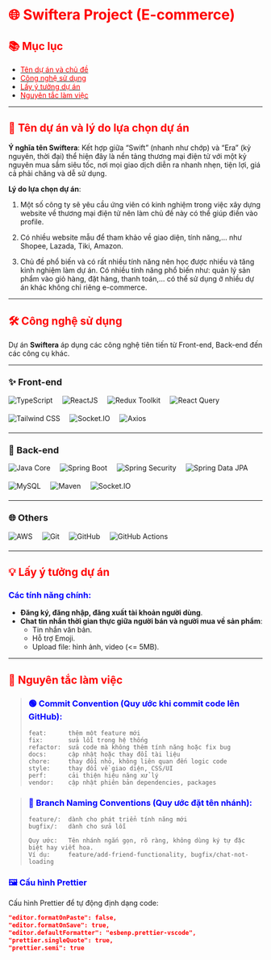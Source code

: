 # <span style="color:red;">🌐 Swiftera Project (E-commerce)</span>

## <span style="color:red;">📚 Mục lục</span>
- [<span style="color:red;">Tên dự án và chủ đề</span>](#tên-dự-án-và-chủ-đề)
- [<span style="color:red;">Công nghệ sử dụng</span>](#công-nghệ-sử-dụng)
- [<span style="color:red;">Lấy ý tưởng dự án</span>](#lấy-ý-tưởng-dự-án)
- [<span style="color:red;">Nguyên tắc làm việc</span>](#nguyên-tắc-làm-việc)

---

## <span id="tên-dự-án-và-chủ-đề" style="color:red;">🚀 Tên dự án và lý do lựa chọn dự án</span>
**Ý nghĩa tên Swiftera**: Kết hợp giữa “Swift” (nhanh như chớp) và “Era” (kỷ nguyên, thời đại) thể hiện đây là nền tảng thương mại điện tử với một kỷ nguyên mua sắm siêu tốc, nơi mọi giao dịch diễn ra nhanh nhẹn, tiện lợi, giá cả phải chăng và dễ sử dụng.

**Lý do lựa chọn dự án**:  

1. Một số công ty sẽ yêu cầu ứng viên có kinh nghiệm trong việc xây dựng website về thương mại điện tử nên làm chủ đề này có thể giúp điền vào profile.  

2. Có nhiều website mẫu để tham khảo về giao diện, tính năng,... như Shopee, Lazada, Tiki, Amazon.  

3. Chủ đề phổ biến và có rất nhiều tính năng nên học được nhiều và tăng kinh nghiệm làm dự án. Có nhiều tính năng phổ biến như: quản lý sản phẩm vào giỏ hàng, đặt hàng, thanh toán,... có thể sử dụng ở nhiều dự án khác không chỉ riêng e-commerce.  

---

## <span id="công-nghệ-sử-dụng" style="color:red;">🛠️ Công nghệ sử dụng</span>

Dự án **Swiftera** áp dụng các công nghệ tiên tiến từ Front-end, Back-end đến các công cụ khác.

---

### <span style="font-size:18px;">✨ Front-end</span>
<div align="left" style="margin: 15px 0 20px 0; display: flex; flex-wrap: wrap; gap: 19px;">
  <img src="https://img.shields.io/badge/-TypeScript-000?style=for-the-badge&logo=typescript" alt="TypeScript"/>
  <img src="https://img.shields.io/badge/-ReactJS-000?style=for-the-badge&logo=react" alt="ReactJS"/>
  <img src="https://img.shields.io/badge/-Redux_Toolkit-000?style=for-the-badge&logo=redux&logoColor=9370DB" alt="Redux Toolkit"/>
  <img src="https://img.shields.io/badge/-React_Query-000?style=for-the-badge&logo=reactquery" alt="React Query"/>
  <img src="https://img.shields.io/badge/-Tailwind_CSS-000?style=for-the-badge&logo=tailwindcss" alt="Tailwind CSS"/>
  <img src="https://img.shields.io/badge/-Socket.IO-000?style=for-the-badge&logo=socket.io" alt="Socket.IO"/>
  <img src="https://img.shields.io/badge/-Axios-000?style=for-the-badge&logo=axios" alt="Axios"/>
</div>

---

### <span style="font-size:18px;">🔧 Back-end</span>
<div align="left" style="margin: 15px 0 20px 0; display: flex; flex-wrap: wrap; gap: 19px;">
  <img src="https://img.shields.io/badge/-Java_Core_21-000?style=for-the-badge&logo=openjdk" alt="Java Core"/>
  <img src="https://img.shields.io/badge/-Spring_Boot_3-000?style=for-the-badge&logo=springboot" alt="Spring Boot"/>
  <img src="https://img.shields.io/badge/-Spring_Security-000?style=for-the-badge&logo=springsecurity" alt="Spring Security"/>
  <img src="https://img.shields.io/badge/-Spring_Data_JPA-000?style=for-the-badge&logo=spring" alt="Spring Data JPA"/>
  <img src="https://img.shields.io/badge/-MySQL-000?style=for-the-badge&logo=mysql" alt="MySQL"/>
  <img src="https://img.shields.io/badge/-Maven-000?style=for-the-badge&logo=apachemaven" alt="Maven"/>
  <img src="https://img.shields.io/badge/-Socket.IO-000?style=for-the-badge&logo=socket.io" alt="Socket.IO"/>
</div>

---

### <span style="font-size:18px;">🌐 Others</span>
<div align="left" style="margin: 15px 0 20px 0; display: flex; flex-wrap: wrap; gap: 19px;">
  <img src="https://img.shields.io/badge/-AWS_(EC2_RDS_S3)-000?style=for-the-badge&logo=AmazonWebServices" alt="AWS"/>
  <img src="https://img.shields.io/badge/-Git-000?style=for-the-badge&logo=git" alt="Git"/>
  <img src="https://img.shields.io/badge/-GitHub-000?style=for-the-badge&logo=github" alt="GitHub"/>
  <img src="https://img.shields.io/badge/-GitHub_Actions-000?style=for-the-badge&logo=githubactions" alt="GitHub Actions"/>
</div>

---

## <span id="lấy-ý-tưởng-dự-án" style="color:red;">💡 Lấy ý tưởng dự án</span>
### <span style="color:blue;">Các tính năng chính:</span>
- **Đăng ký, đăng nhập, đăng xuất tài khoản người dùng**.
- **Chat tin nhắn thời gian thực giữa người bán và người mua về sản phẩm**:
  - Tin nhắn văn bản.
  - Hỗ trợ Emoji.
  - Upload file: hình ảnh, video (<= 5MB).

---

## <span id="nguyên-tắc-làm-việc" style="color:red;">📏 Nguyên tắc làm việc</span>

> ### <span style="color:blue;">🟢 Commit Convention (Quy ước khi commit code lên GitHub):</span>
> ```
> feat:      thêm một feature mới
> fix:       sửa lỗi trong hệ thống
> refactor:  sửa code mà không thêm tính năng hoặc fix bug
> docs:      cập nhật hoặc thay đổi tài liệu
> chore:     thay đổi nhỏ, không liên quan đến logic code
> style:     thay đổi về giao diện, CSS/UI
> perf:      cải thiện hiệu năng xử lý
> vendor:    cập nhật phiên bản dependencies, packages
> ```

> ### <span style="color:blue;">🔵 Branch Naming Conventions (Quy ước đặt tên nhánh):</span>
> ```
> feature/:  dành cho phát triển tính năng mới
> bugfix/:   dành cho sửa lỗi
> 
> Quy ước:   Tên nhánh ngắn gọn, rõ ràng, không dùng ký tự đặc biệt hay viết hoa.
> Ví dụ:     feature/add-friend-functionality, bugfix/chat-not-loading
> ```

### <span style="color:blue;">🖼️ Cấu hình Prettier</span>
Cấu hình Prettier để tự động định dạng code:
```json
"editor.formatOnPaste": false,
"editor.formatOnSave": true,
"editor.defaultFormatter": "esbenp.prettier-vscode",
"prettier.singleQuote": true,
"prettier.semi": true
